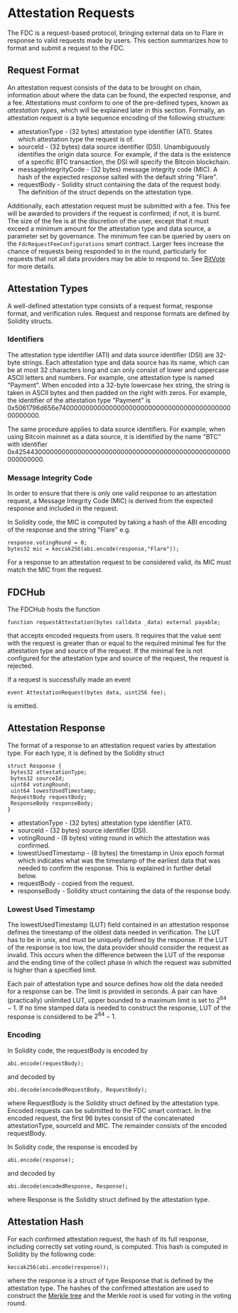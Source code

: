 # Attestation Requests

The FDC is a request-based protocol, bringing external data on to Flare in response to valid requests made by users.
This section summarizes how to format and submit a request to the FDC.

## Request Format

An attestation request consists of the data to be brought on chain, information about where the data can be found, the expected response, and a fee.
Attestations must conform to one of the pre-defined types, known as _attestation types_, which will be explained later in this section.
Formally, an attestation request is a byte sequence encoding of the following structure:

- attestationType - (32 bytes) attestation type identifier (ATI).
  States which attestation type the request is of.
- sourceId - (32 bytes) data source identifier (DSI).
  Unambiguously identifies the origin data source.
  For example, if the data is the existence of a specific BTC transaction, the DSI will specify the Bitcoin blockchain.
- messageIntegrityCode - (32 bytes) message integrity code (MIC).
  A hash of the expected response salted with the default string "Flare".
- requestBody - Solidity struct containing the data of the request body.
  The definition of the struct depends on the attestation type.

Additionally, each attestation request must be submitted with a fee.
This fee will be awarded to providers if the request is confirmed; if not, it is burnt.
The size of the fee is at the discretion of the user, except that it must exceed a minimum amount for the attestation type and data source, a parameter set by governance.
The minimum fee can be queried by users on the `FdcRequestFeeConfigurations` smart contract.
Larger fees increase the chance of requests being responded to in the round, particularly for requests that not all data providers may be able to respond to.
See [BitVote](./BitVote.md) for more details.

## Attestation Types

A well-defined attestation type consists of a request format, response format, and verification rules.
Request and response formats are defined by Solidity structs.

### Identifiers

The attestation type identifier (ATI) and data source identifier (DSI) are 32-byte strings.
Each attestation type and data source has its name, which can be at most 32 characters long and can only consist of lower and uppercase ASCII letters and numbers.
For example, one attestation type is named "Payment". When encoded into a 32-byte lowercase hex string, the string is taken in ASCII bytes and then padded on the right with zeros.
For example, the identifier of the attestation type "Payment" is 0x5061796d656e7400000000000000000000000000000000000000000000000000.

The same procedure applies to data source identifiers.
For example, when using Bitcoin mainnet as a data source, it is identified by the name "BTC" with identifier 0x4254430000000000000000000000000000000000000000000000000000000000.

### Message Integrity Code

In order to ensure that there is only one valid response to an attestation request, a Message Integrity Code (MIC) is derived from the expected response and included in the request.

In Solidity code, the MIC is computed by taking a hash of the ABI encoding of the response and the string "Flare" e.g.

```Solidity
response.votingRound = 0;
bytes32 mic = keccak256(abi.encode(response,"Flare"));
```

For a response to an attestation request to be considered valid, its MIC must match the MIC from the request.

## FDCHub

The FDCHub hosts the function

```Solidity
function requestAttestation(bytes calldata _data) external payable;
```

that accepts encoded requests from users.
It requires that the value sent with the request is greater than or equal to the required minimal fee for the attestation type and source of the request.
If the minimal fee is not configured for the attestation type and source of the request, the request is rejected.

If a request is successfully made an event

```Solidity
event AttestationRequest(bytes data, uint256 fee);
```

is emitted.

## Attestation Response

The format of a response to an attestation request varies by attestation type.
For each type, it is defined by the Solidity struct

```Solidity
struct Response {
 bytes32 attestationType;
 bytes32 sourceId;
 uint64 votingRound;
 uint64 lowestUsedTimestamp;
 RequestBody requestBody;
 ResponseBody responseBody;
}
```

- attestationType - (32 bytes) attestation type identifier (ATI).
- sourceId - (32 bytes) source identifier (DSI).
- votingRound - (8 bytes) voting round in which the attestation was confirmed.
- lowestUsedTimestamp - (8 bytes) the timestamp in Unix epoch format which indicates what was the timestamp of the earliest data that was needed to confirm the response.
  This is explained in further detail below.
- requestBody - copied from the request.
- responseBody - Solidity struct containing the data of the response body.

### Lowest Used Timestamp

The lowestUsedTimestamp (LUT) field contained in an attestation response defines the timestamp of the oldest data needed in verification.
The LUT has to be in unix, and must be uniquely defined by the response.
If the LUT of the response is too low, the data provider should consider the request as invalid.
This occurs when the difference between the LUT of the response and the ending time of the collect phase in which the request was submitted is higher than a specified limit.

Each pair of attestation type and source defines how old the data needed for a response can be.
The limit is provided in seconds.
A pair can have (practically) unlimited LUT, upper bounded to a maximum limit is set to $2^{64}-1$.
If no time stamped data is needed to construct the response, LUT of the response is considered to be $2^{64}-1$.

### Encoding

In Solidity code, the requestBody is encoded by

```Solidity
abi.encode(requestBody);
```

and decoded by

```Solidity
abi.decode(encodedRequestBody, RequestBody);
```

where RequestBody is the Solidity struct defined by the attestation type.
Encoded requests can be submitted to the FDC smart contract.
In the encoded request, the first 96 bytes consist of the concatenated attestationType, sourceId and MIC.
The remainder consists of the encoded requestBody.

In Solidity code, the response is encoded by

```Solidity
abi.encode(response);
```

and decoded by

```Solidity
abi.decode(encodedResponse, Response);
```

where Response is the Solidity struct defined by the attestation type.

## Attestation Hash

For each confirmed attestation request, the hash of its full response, including correctly set voting round, is computed.
This hash is computed in Solidity by the following code:

```solidity
keccak256(abi.encode(response));
```

where the response is a struct of type Response that is defined by the attestation type.
The hashes of the confirmed attestation are used to construct the [Merkle tree](../Utilities/MerkleTree.md) and the Merkle root is used for voting in the voting round.
